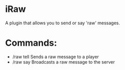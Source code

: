 #             iRaw
A plugin that allows you to send or say 'raw' messages.

# Commands:
 - /raw tell <player> <message> Sends a raw message to a player
 - /raw say <message> Broadcasts a raw message to the server
 

